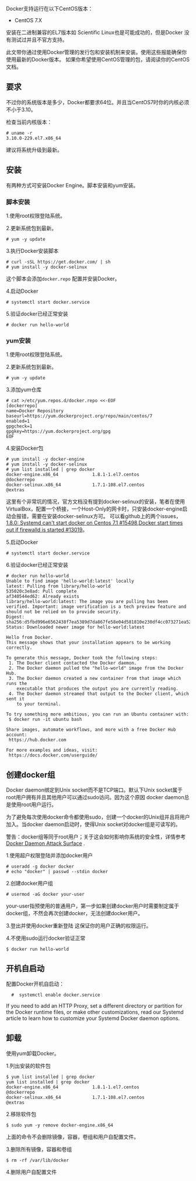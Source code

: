 Docker支持运行在以下CentOS版本：

* CentOS 7.X

安装在二进制兼容的EL7版本如 Scientific Linux也是可能成功的，但是Docker
没有测试过并且不官方支持。

此文带你通过使用Docker管理的发行包和安装机制来安装。使用这些报能确保你使用最新的Docker版本。
如果你希望使用CentOS管理的包，请阅读你的CentOS文档。

## 要求

不过你的系统版本是多少，Docker都要求64位。并且当CentOS7时你的内核必须不小于3.10。

检查当前内核版本：
```shell
# uname -r
3.10.0-229.el7.x86_64
```
建议将系统升级到最新。

## 安装
有两种方式可安装Docker Engine。脚本安装和yum安装。

### 脚本安装
1.使用root权限登陆系统。

2.更新系统包到最新。
```shell
# yum -y update
```

3.执行Docker安装脚本
```shell
# curl -sSL https://get.docker.com/ | sh
# yum install -y docker-selinux
```
这个脚本会添加`docker.repo` 配置并安装Docker。

4.启动Docker
```shell
# systemctl start docker.service
```

5.验证docker已经正常安装
```shell
# docker run hello-world
```

### yum安装

1.使用root权限登陆系统。

2.更新系统包到最新。
```shell
# yum -y update
```

3.添加yum仓库
```shell
# cat >/etc/yum.repos.d/docker.repo <<-EOF
[dockerrepo]
name=Docker Repository
baseurl=https://yum.dockerproject.org/repo/main/centos/7
enabled=1
gpgcheck=1
gpgkey=https://yum.dockerproject.org/gpg
EOF
```

4.安装Docker包
```shell
# yum install -y docker-engine
# yum install -y docker-selinux
# yum list installed | grep docker
docker-engine.x86_64             1.8.1-1.el7.centos                    @dockerrepo
docker-selinux.x86_64            1.7.1-108.el7.centos                  @extras  
```
这里有个非常坑的情况，官方文档没有提到docker-selinux的安装，笔者在使用VirtualBox，配置一个桥接，一个Host-Only的网卡时，只安装docker-engine启动会报错，需要在安装docker-selinux方可。
可以看github上的两个issues，[1.8.0: Systemd can't start docker on Centos 7.1 #15498](https://github.com/docker/docker/issues/15498),[Docker start times out if firewalld is started #13019](https://github.com/docker/docker/issues/13019)。

5.启动Docker
```shell
# systemctl start docker.service
```

6.验证docker已经正常安装
```shell
# docker run hello-world
Unable to find image 'hello-world:latest' locally
latest: Pulling from library/hello-world
535020c3e8ad: Pull complete
af340544ed62: Already exists
library/hello-world:latest: The image you are pulling has been verified. Important: image verification is a tech preview feature and should not be relied on to provide security.
Digest: sha256:d5fbd996e6562438f7ea5389d7da867fe58e04d581810e230df4cc073271ea52
Status: Downloaded newer image for hello-world:latest

Hello from Docker.
This message shows that your installation appears to be working correctly.

To generate this message, Docker took the following steps:
 1. The Docker client contacted the Docker daemon.
 2. The Docker daemon pulled the "hello-world" image from the Docker Hub.
 3. The Docker daemon created a new container from that image which runs the
    executable that produces the output you are currently reading.
 4. The Docker daemon streamed that output to the Docker client, which sent it
    to your terminal.

To try something more ambitious, you can run an Ubuntu container with:
 $ docker run -it ubuntu bash

Share images, automate workflows, and more with a free Docker Hub account:
 https://hub.docker.com

For more examples and ideas, visit:
 https://docs.docker.com/userguide/
```

## 创建docker组
Docker daemon绑定到Unix socket而不是TCP端口。默认下Unix socket属于root用户拥有并且其他用户可以通过sudo访问。因为这个原因
docker daemon总是使用root用户运行。

为了避免每次使用docker命令都使用sudo，创建一个docker的Unix组并且将用户加入。当docker daemon启动时，使得Unix socket对docker组是可读写的。

警告：docker组等同于root用户；关于这会如何影响你系统的安全性，详情参考
[Docker Daemon Attack Surface](https://docs.docker.com/articles/security/#docker-daemon-attack-surface) .

1.使用超户权限登陆并添加docker用户
```shell
# useradd -g docker docker
# echo "docker" | passwd --stdin docker
```

2.创建docker用户组
```shell
# usermod -aG docker your-user
```
your-user指预使用的普通用户，第一步如果创建docker用户时需要制定属于docker组，不然会再次创建docker，无法创建docker用户。

3.登出并使用docker重新登陆
这保证你的用户正确的权限运行。

4.不使用sudo运行docker验证正常
```shell
$ docker run hello-world
```
## 开机自启动

配置Docker开机自启动：
```shell
  #  systemctl enable docker.service
```
If you need to add an HTTP Proxy, set a different directory or partition for the Docker runtime files, or make other customizations, read our Systemd article to learn how to customize your Systemd Docker daemon options.

## 卸载

使用yum卸载Docker。

1.列出安装的软件包
```shell
$ yum list installed | grep docker
yum list installed | grep docker
docker-engine.x86_64             1.8.1-1.el7.centos                    @dockerrepo
docker-selinux.x86_64            1.7.1-108.el7.centos                  @extras  
```

2.移除软件包
```shell
$ sudo yum -y remove docker-engine.x86_64
```
上面的命令不会删除镜像，容器，卷组和用户自配置文件。

3.删除所有镜像，容器和卷组
```shell
$ rm -rf /var/lib/docker
```

4.删除用户自配置文件
